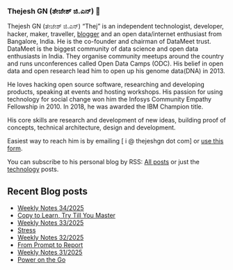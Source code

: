 ### Thejesh GN (ತೇಜೇಶ್ ಜಿ.ಎನ್) 👋

Thejesh GN (ತೇಜೇಶ್ ಜಿ.ಎನ್) “Thej” is an independent technologist, developer, hacker, maker, traveller, [blogger](https://thejeshgn.com/) and an open data/internet enthusiast from Bangalore, India. He is the co-founder and chairman of DataMeet trust. DataMeet is the biggest community of data science and open data enthusiasts in India. They organise community meetups around the country and runs unconferences called Open Data Camps (ODC). His belief in open data and open research lead him to open up his genome data(DNA) in 2013.

He loves hacking open source software, researching and developing products, speaking at events and hosting workshops. His passion for using technology for social change won him the Infosys Community Empathy Fellowship in 2010. In 2018, he was awarded the IBM Champion title.

His core skills are research and development of new ideas, building proof of concepts, technical architecture, design and development.

Easiest way to reach him is by emailing [ i @ thejeshgn dot com] or [use this form](https://thejeshgn.com/contact/).

You can subscribe to his personal blog by RSS: [All posts](https://feeds.thejeshgn.com/thejeshgn) or just the [technology](https://feeds.thejeshgn.com/technology) posts.

## Recent Blog posts
<!-- BLOG-POST-LIST:START -->
- [Weekly Notes 34/2025](https://thejeshgn.com/2025/08/22/weekly-notes-34-2025/)
- [Copy to Learn, Try Till You Master](https://thejeshgn.com/2025/08/20/copy-to-learn-try-till-you-master/)
- [Weekly Notes 33/2025](https://thejeshgn.com/2025/08/15/weekly-notes-33-2025/)
- [Stress](https://thejeshgn.com/2025/08/12/stress/)
- [Weekly Notes 32/2025](https://thejeshgn.com/2025/08/08/weekly-notes-32-2025/)
- [From Prompt to Report](https://thejeshgn.com/2025/08/06/from-prompt-to-report/)
- [Weekly Notes 31/2025](https://thejeshgn.com/2025/08/01/weekly-notes-31-2025/)
- [Power on the Go](https://thejeshgn.com/2025/07/30/power-on-the-go/)
<!-- BLOG-POST-LIST:END -->
